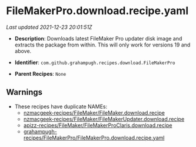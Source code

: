 # FileMakerPro.download.recipe.yaml

_Last updated 2021-12-23 20:01:51Z_

- **Description**: Downloads latest FileMaker Pro updater disk image and extracts the package from within. This will only work for versions 19 and above.

- **Identifier**: `com.github.grahampugh.recipes.download.FileMakerPro`

- **Parent Recipes**: `None`


## Warnings

- These recipes have duplicate NAMEs:
    - [nzmacgeek-recipes/FileMaker/FileMaker.download.recipe](/autopkg-dupe-tracker/nzmacgeek-recipes/FileMaker/FileMaker.download.recipe)
    - [nzmacgeek-recipes/FileMaker/FileMakerUpdater.download.recipe](/autopkg-dupe-tracker/nzmacgeek-recipes/FileMaker/FileMakerUpdater.download.recipe)
    - [apizz-recipes/FileMaker/FileMakerProClaris.download.recipe](/autopkg-dupe-tracker/apizz-recipes/FileMaker/FileMakerProClaris.download.recipe)
    - [grahampugh-recipes/FileMakerPro/FileMakerPro.download.recipe.yaml](/autopkg-dupe-tracker/grahampugh-recipes/FileMakerPro/FileMakerPro.download.recipe.yaml)